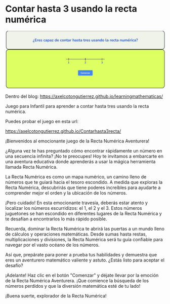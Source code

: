 # Contar hasta 3 usando la recta numérica

![Juego de la recta numérica](/jcontar3rm.jpg)

Dentro del blog: https://axelcotongutierrez.github.io/learningmathematicas/

Juego para Infantil para aprender a contar hasta tres usando la recta numérica.

Puedes probar el juego en esta url:

https://axelcotongutierrez.github.io/Contarhasta3recta/

¡Bienvenidos al emocionante juego de la Recta Numérica Aventurera!

¿Alguna vez te has preguntado cómo encontrar rápidamente un número en una secuencia infinita? ¡No te preocupes! Hoy te invitamos a embarcarte en una aventura educativa donde aprenderás a usar la mágica herramienta llamada Recta Numérica.

La Recta Numérica es como un mapa numérico, un camino lleno de números que te guiará hacia el tesoro escondido. A medida que exploras la Recta Numérica, descubrirás que tiene poderes increíbles para ayudarte a comprender mejor el orden y la ubicación de los números.

¡Pero cuidado! En esta emocionante travesía, deberás estar atento y localizar los números escurridizos: el 1, el 2 y el 3. Estos números juguetones se han escondido en diferentes lugares de la Recta Numérica y te desafían a encontrarlos lo más rápido posible.

Recuerda, dominar la Recta Numérica te abrirá las puertas a un mundo lleno de cálculos y operaciones matemáticas. Desde sumas hasta restas, multiplicaciones y divisiones, la Recta Numérica será tu guía confiable para navegar por el vasto océano de los números.

Así que, prepárate para poner a prueba tus habilidades y demuestra que eres un aventurero matemático valiente y astuto. ¿Estás listo para aceptar el desafío?

¡Adelante! Haz clic en el botón "Comenzar" y déjate llevar por la emoción de la Recta Numérica Aventurera. ¡Que comience la búsqueda de los números perdidos y que la diversión matemática esté de tu lado!

¡Buena suerte, explorador de la Recta Numérica!
